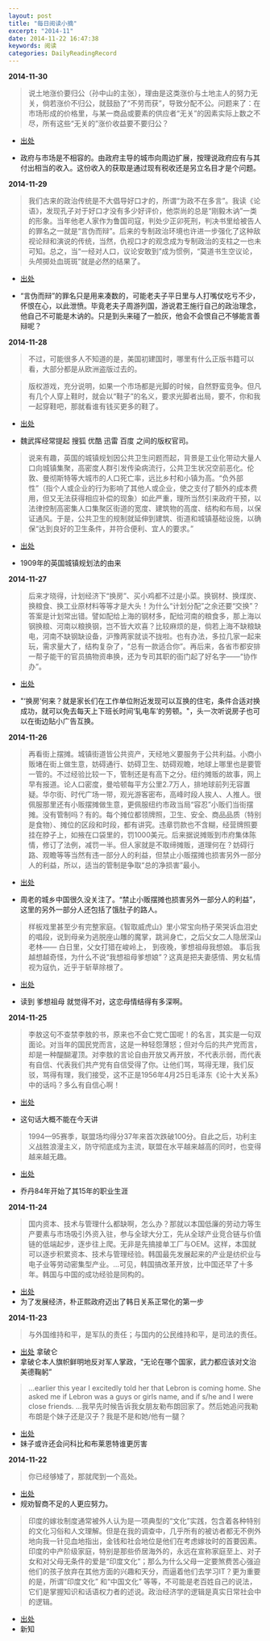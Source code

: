 ```yaml
---
layout: post
title: "每日阅读小摘"
excerpt: "2014-11"
date: 2014-11-22 16:47:38
keywords: 阅读
categories: DailyReadingRecord
---
```


**2014-11-30**

>说土地涨价要归公（孙中山的主张），理由是这类涨价与土地主人的努力无关，倘若涨价不归公，就鼓励了“不劳而获”，导致分配不公。问题来了：在市场形成的价格里，与某一商品或要素的供应者“无关”的因素实际上数之不尽，所有这些“无关的”涨价收益要不要归公？

* [出处](http://zhouqiren.org/archives/1565.html)

* 政府与市场是不相容的。由政府主导的城市向周边扩展，按理说政府应有与其付出相当的收入。这份收入的获取是通过现有税收还是另立名目才是个问题。


**2014-11-29**

>我们古来的政治传统是不大倡导好口才的，所谓“为政不在多言”。我读《论语》，发现孔子对于好口才没有多少好评价，他崇尚的总是“刚毅木讷”一类的形象。当年他老人家作为鲁国司寇，判处少正卯死刑，判决书里给被告人的罪名之一就是“言伪而辩”。后来的专制政治环境也许进一步强化了这种敌视论辩和演说的传统，当然，仇视口才的观念成为专制政治的支柱之一也未可知。总之，当“一经对人口，议论安敢到”成为惯例，“莫道书生空议论，头颅掷处血斑斑”就是必然的结果了。

* [出处](http://www.amazon.cn/%E5%9B%BE%E4%B9%A6/dp/B00F28U87U)

* “言伪而辩”的罪名只是用来凑数的，可能老夫子平日里与人打嘴仗吃亏不少，怀恨在心，以此泄愤。毕竟老夫子周游列国，游说君王施行自己的政治理念，他自己不可能是木讷的。只是到头来碰了一脸灰，他会不会恨自己不够能言善辩呢？

**2014-11-28**

>不过，可能很多人不知道的是，美国初建国时，哪里有什么正版书籍可以看，大部分都是从欧洲盗版过去的。

>版权游戏，充分说明，如果一个市场都是光脚的时候，自然野蛮竞争。但凡有几个人穿上鞋时，就会以“鞋子”的名义，要求光脚者出局，要不，你和我一起穿鞋吧，那就看谁有钱买更多的鞋了。

* [出处](http://weiwuhui.com/6271.html)

* 魏武挥经常提起 搜狐 优酷 迅雷 百度 之间的版权官司。

>说来有趣，英国的城镇规划因公共卫生问题而起，背景是工业化带动大量人口向城镇集聚，高密度人群引发传染病流行，公共卫生状况空前恶化。伦敦、曼彻斯特等大城市的人口死亡率，远比乡村和小镇为高。“负外部性”（指个人或企业的行为影响了其他人或企业，使之支付了额外的成本费用，但又无法获得相应补偿的现象）如此严重，理所当然引来政府干预，以法律控制高密集人口集聚区街道的宽度、建筑物的高度、结构和布局，以保证通风。于是，公共卫生的规制就延伸到建筑、街道和城镇基础设施，以确保“达到良好的卫生条件，并符合便利、宜人的要求。”

* [出处](http://zhouqiren.org/archives/1565.html)

* 1909年的英国城镇规划法的由来

**2014-11-27**

>后来才晓得，计划经济下“换房”、买小鸡都不过是小菜。换钢材、换煤炭、换粮食、换工业原材料等等才是大头！为什么“计划分配”之余还要“交换”？答案是计划常出错。譬如配给上海的钢材多，配给河南的粮食多，那上海以钢换粮、河南以粮换钢，岂不皆大欢喜？比较麻烦的是，倘若上海不缺粮缺电，河南不缺钢缺设备，沪豫两家就谈不拢啦。也有办法，多拉几家一起来玩，需求量大了，结构复杂了，“总有一款适合你”。再后来，各省市都安排一帮子能干的官员搞物资串换，还为专司其职的衙门起了好名字——“协作办”。

* [出处](http://zhouqiren.org/archives/1569.html)

* "‘换房’何来？就是家长们在工作单位附近发现可以互换的住宅，条件合适对换成功，就可以免去每天上下班长时间‘轧电车’的劳顿。"，头一次听说房子也可以在街边贴小广告互换。



**2014-11-26**

>再看街上摆摊。城镇街道皆公共资产，天经地义要服务于公共利益。小商小贩堵在街上做生意，妨碍通行、妨碍卫生、妨碍观瞻，地球上哪里也是要管一管的。不过经验比较一下，管制还是有高下之分。纽约摊贩的故事，网上早有报道。论人口密度，曼哈顿每平方公里2.7万人，排地球前列无容置疑。华尔街、时代广场一带，观光游客密布，高峰时段人挨人、人推人。很佩服那里还有小贩摆摊做生意，更佩服纽约市政当局“容忍”小贩们当街摆摊。没有管制吗？有的。每个摊位都领牌照，卫生、安全、商品品质（特别是食物）、摊位的区段和时段，都有讲究。违章罚款也不含糊，经营牌照要挂在脖子上，如掖在口袋里的，罚1000美元。后来据说摊贩到市府集体陈情，修订了法例，减罚一半。但人家就是不取缔摊贩，道理何在？妨碍行路、观瞻等等当然有违一部分人的利益，但禁止小贩摆摊也损害另外一部分人的利益，所以，适当的管制是争取“总的净损害”最小。

* [出处](http://zhouqiren.org/archives/1575.html)

* 周老的城乡中国很久没关注了。“禁止小贩摆摊也损害另外一部分人的利益”，这里的另外一部分人还包括了饿肚子的路人。

>样板戏里甚至少有完整家庭。《智取威虎山》里小常宝向杨子荣哭诉血泪史的唱段，说到母亲为逃脱座山雕的魔掌，跳涧身亡，之后父女二人隐居深山老林——
		白日里，父女打猎在峻岭上，
		到夜晚，爹想祖母我想娘。
事后我越想越奇怪，为什么不说“我想祖母爹想娘”？这真是把夫妻感情、男女私情视为寇仇，近乎于斩草除根了。

* [出处](http://www.amazon.cn/%E5%9B%BE%E4%B9%A6/dp/B00F28U87U)

* 读到 爹想祖母 就觉得不对，这恋母情结得有多深啊。

**2014-11-25**

>李敖这句不查禁李敖的书，原来也不会亡党亡国呢！的名言，其实是一句双面论。对当年的国民党而言，这是一种轻怨薄怒；但对今后的共产党而言，却是一种醍醐灌顶。对李敖的言论自由开放又再开放，不代表示弱，而代表有自信、代表我们共产党有自信受得了你。让他们骂，骂得无理，我们反驳，骂得有理，我们接受，这不正是1956年4月25日毛泽东《论十大关系》中的话吗？多么有自信心啊！

* [出处](http://www.amazon.cn/gp/product/B004W1323U/ref=fs_rd_1)

* 这句话大概不能在今天讲

>1994—95赛季，联盟场均得分37年来首次跌破100分。自此之后，功利主义战胜浪漫主义，防守彻底成为主流，联盟在水平越来越高的同时，也变得越来越无趣。

* [出处](http://sports.sina.com.cn/k/2010-04-12/06094933640.shtml)

* 乔丹84年开始了其15年的职业生涯

**2014-11-24**

>国内资本、技术与管理什么都缺啊，怎么办？那就以本国低廉的劳动力等生产要素与市场吸引外资入驻，参与全球大分工，先从全球产业竞合链与价值链的低端起步，逐步往上爬。无非是先搞接单工厂与OEM。这样，本国就可以逐步积累资本、技术与管理经验。韩国最先发展起来的产业是纺织业与电子业等劳动密集型产业。...可见，韩国搞改革开放，比中国还早了十多年。韩国与中国的成功经验是同构的。

* [出处](http://www.infzm.com/content/105799)
* 为了发展经济，朴正熙政府迈出了韩日关系正常化的第一步

**2014-11-23**

>与外国维持和平，是军队的责任；与国内的公民维持和平，是司法的责任。

* [出处]() 拿破仑
* 拿破仑本人旗帜鲜明地反对军人掌政，“无论在哪个国家，武力都应该对文治美德鞠躬”

>...earlier this year I excitedly told her that Lebron is coming home. She asked me if Lebron was a guys or girls name, and if s/he and I were close friends.
>...我早先时候告诉我女朋友勒布朗回家了。然后她追问我勒布朗是个妹子还是汉子？我是不是和她/他有一腿？

* [出处](http://bbs.hupu.com/11019049.html)
* 妹子或许还会问科比和布莱恩特谁更厉害

**2014-11-22**

>你已经够矮了，那就爬到一个高处。

* [出处](http://www.zhihu.com/question/21107274)
* 规劝智商不足的人更应努力。

>印度的嫁妆制度通常被外人认为是一项典型的“文化”实践，包含着各种特别的文化习俗和人文理解。但是在我的调查中，几乎所有的被访者都无不例外地向我一针见血地指出，金钱和社会地位是他们在考虑嫁妆时的首要因素。印度的中产阶级家庭，特别是那些侨居海外的，永远在宣称家庭至上、对子女和对父母无条件的爱是“印度文化”；那么为什么父母一定要煞费苦心强迫他们的孩子放弃在其他方面的兴趣和天分，而逼着他们去学习IT？更为重要的是，所谓“印度文化” 和“中国文化” 等等，不可能是老百姓自己的说法，它们是掌握知识和话语权力者的述说。政治经济学的逻辑是真实日常社会中的逻辑。

* [出处](http://mp.weixin.qq.com/s?__biz=MzA4OTcxNDEzMQ==&mid=200908982&idx=1&sn=d0fa5c8bbba0695197b309324b23e9b8&scene=1&from=groupmessage&isappinstalled=0)
* 新知



